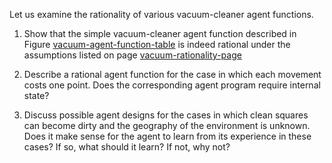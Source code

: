 Let us examine the rationality of various
vacuum-cleaner agent functions.<br>
1.  Show that the simple vacuum-cleaner agent function described in
    Figure <a class="insideBookFigRef" target="_blank" href="https://simoncarrignon.github.io/aima-exercises/figures/vacuum-agent-function-table.png">vacuum-agent-function-table</a> is indeed
    rational under the assumptions listed on page <a class="pageRef" title="" href="#">vacuum-rationality-page</a><br>

2.  Describe a rational agent function for the case in which each
    movement costs one point. Does the corresponding agent program
    require internal state?<br>

3.  Discuss possible agent designs for the cases in which clean squares
    can become dirty and the geography of the environment is unknown.
    Does it make sense for the agent to learn from its experience in
    these cases? If so, what should it learn? If not, why not?<br>
